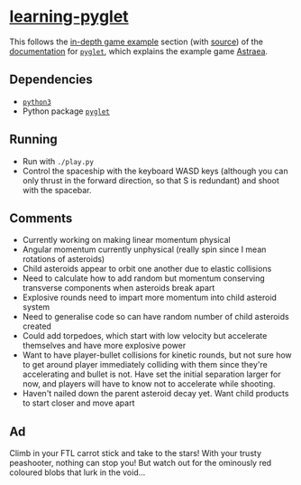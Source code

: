 # [learning-pyglet](https://github.com/eidoom/learning-pyglet)

This follows the [in-depth game example](https://pyglet.readthedocs.io/en/latest/programming_guide/examplegame.html) section (with [source](https://bitbucket.org/pyglet/pyglet/src/default/examples/game/)) of the [documentation](https://pyglet.readthedocs.io/en/latest/index.html) for [`pyglet`](https://bitbucket.org/pyglet/pyglet/wiki/Home), which explains the example game [Astraea](https://bitbucket.org/pyglet/pyglet/src/default/examples/astraea/).

## Dependencies

* [`python3`](https://www.python.org/)
* Python package [`pyglet`](https://pyglet.readthedocs.io/en/pyglet-1.3-maintenance/programming_guide/installation.html)

## Running

* Run with `./play.py`
* Control the spaceship with the keyboard WASD keys (although you can only thrust in the forward direction, so that S is redundant) and shoot with the spacebar. 

## Comments

* Currently working on making linear momentum physical
* Angular momentum currently unphysical (really spin since I mean rotations of asteroids)
* Child asteroids appear to orbit one another due to elastic collisions
* Need to calculate how to add random but momentum conserving transverse components when asteroids break apart
* Explosive rounds need to impart more momentum into child asteroid system
* Need to generalise code so can have random number of child asteroids created
* Could add torpedoes, which start with low velocity but accelerate themselves and have more explosive power
* Want to have player-bullet collisions for kinetic rounds, but not sure how to get around player immediately colliding with them since they're accelerating and bullet is not. Have set the initial separation larger for now, and players will have to know not to accelerate while shooting.
* Haven't nailed down the parent asteroid decay yet. Want child products to start closer and move apart

## Ad

Climb in your FTL carrot stick and take to the stars!
With your trusty peashooter, nothing can stop you!
But watch out for the ominously red coloured blobs that lurk in the void...
